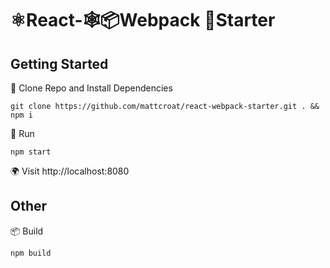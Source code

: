 # ⚛React-🕸📦Webpack 🏁Starter

## Getting Started

📜 Clone Repo and Install Dependencies

```shell
git clone https://github.com/mattcroat/react-webpack-starter.git . && npm i
```

🏃‍ Run

```shell
npm start
```

🌍 Visit http://localhost:8080

## Other

📦 Build

```shell
npm build
```
